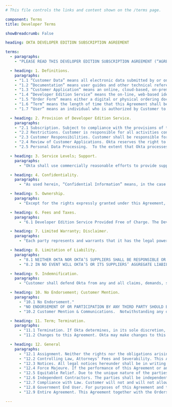 ```yaml
---
# This file controls the links and content shown on the /terms page.

component: Terms
title: Developer Terms

showBreadcrumb: False

heading: OKTA DEVELOPER EDITION SUBSCRIPTION AGREEMENT

terms:
  - paragraphs:
    - "PLEASE READ THIS DEVELOPER EDITION SUBSCRIPTION AGREEMENT (“AGREEMENT”) CAREFULLY BEFORE USING THE DEVELOPER EDITION SERVICE OFFERED BY OKTA, INC. (“OKTA”). THE TERMS OF THIS AGREEMENT GOVERN YOUR USE OF OKTA’S DEVELOPER EDITION SERVICE. IF YOU DO NOT AGREE TO THESE TERMS, THEN DO NOT USE OKTA’S DEVELOPER EDITION SERVICE. BY CREATING A DEVELOPER ACCOUNT, ACCEPTING THESE TERMS IN ANY FASHION, USING OKTA’S DEVELOPER EDITION SERVICE IN ANY MANNER OR BY AGREEING TO AN ORDER FORM, YOU AND THE ENTITY YOU REPRESENT (“CUSTOMER”) AGREE THAT YOU HAVE READ AND AGREE TO BE BOUND BY THIS AGREEMENT TO THE EXCLUSION OF ALL OTHER TERMS. IF YOU DO NOT HAVE SUCH AUTHORITY OR IF YOU DO NOT AGREE WITH THESE TERMS AND CONDITIONS, YOU MUST NOT ACCEPT THIS AGREEMENT AND MAY NOT USE THE DEVELOPER EDITION SERVICE."

  - heading: 1. Definitions.
    paragraphs:
    - "1.1 “Customer Data” means all electronic data submitted by or on behalf of Customer to the Developer Edition Service."
    - "1.2 “Documentation” means user guides and other technical reference documentation for the Developer Edition Service that Okta makes available to the Okta developer community as updated by Okta from time to time."
    - "1.3 “Customer Application” means an online, cloud-based, on-premise, or mobile application that interoperates with the Developer Edition Service and adds significant new and distinct functionality to the Developer Edition Service. Customer Application shall not be an offering that competes with or replaces the features or functionality of the Developer Edition Service."
    - "1.4 “Developer Edition Service” means the on-line, web-based identity and access management services provided by Okta that Okta designates as developer edition version, and any related materials provided by Okta for Customer’s use as part of the Developer Edition Service, as described in the applicable Documentation. The Developer Edition Service may be made available either at no cost, or for certain fees, as set forth in this Agreement or any applicable Order Form."
    - "1.5 “Order Form” means either a digital or physical ordering document that specifies the applicable Developer Edition Service purchased by Customer under this Agreement. Unless otherwise set forth in the Order Form, each Order Form’s term shall be 30 days, and each Order Form shall auto-renew unless either party provides written or electronic notification of its intent not to renew."
    - "1.6 “Term” means the length of time that this Agreement shall be in effect, whereby it shall commence on the earlier of (i) the date that Customer accepts these terms or (ii) the date Customer first uses the Developer Edition Service, and shall continue until all User subscriptions granted in accordance with this Agreement have expired or been terminated."
    - "1.7 “User” means an individual who is authorized by Customer to use the Developer Edition Service, and who has been supplied a user identification and password by Customer or by Okta at Customer’s request. “Development Users” are Users who are employees or contractors of Customer who are engaged in development, testing or support of the Customer Application on Customer’s behalf. “End Users” are Users who are employees, consultants, contractors, or agents of Customer’s end customers that have each obtained authorization to use the Customer Application and the Developer Edition Service from Customer for internal production (i.e., non-development) use. All Users shall be bound by obligations and restrictions consistent with, and no less protective of Okta than those set forth in, this Agreement."

  - heading: 2. Provision of Developer Edition Service.
    paragraphs:
    - "2.1 Subscription. Subject to compliance with the provisions of this Agreement and any applicable Order Form, Okta grants to Customer a limited, non-sublicensable, non-exclusive, non-transferable right during the Term (defined in Section 11) (a) to allow its Development Users to access and use the Developer Edition Service in accordance with the Documentation supplied by Okta for the purpose of developing an integration between the Customer Application(s) and the Developer Edition Service, and for testing and supporting such integration; and (b) to provision subscriptions to the Developer Edition Service to End Users for use solely in combination with and as integrated with, the Customer Application(s) and solely for such End Users’ internal business purposes. Customer’s rights in the Developer Edition Service will be limited to those expressly granted in this Section 2, and Okta reserves all other rights, title, and interest therein."
    - "2.2 Restrictions. Customer is responsible for all activities conducted under its and its Users’ logins to access the Developer Edition Service. The following limitations apply to the provisioning rights described in Section 2.1(a): (a) Customer may not appoint downstream provisioning agents or otherwise transfer, sublicense or delegate its rights or obligations hereunder without Okta’s prior written consent; (b) Customer shall comply with all applicable laws in its provisioning and other activities hereunder; (c) Customer may not make any representations or warranties regarding the functionality or performance of the Developer Edition Service other than in accordance with this Agreement; and (d) Customer shall ensure that each customer to which it makes available the Developer Edition Service has entered into a binding and enforceable written agreement governing its use of the Developer Edition Service that is at least as protective of Okta and the Developer Edition Service as those set forth in this Agreement. Customer shall, and shall ensure that its Users shall, use the Developer Edition Service in compliance with applicable law and shall not: (i) copy, rent, sell, lease, distribute, pledge, assign, or otherwise transfer, or encumber rights to the Developer Edition Service, or any part thereof, or use them for the benefit of any third party, or make the Developer Edition Service available to any person or entity other than its Users; (ii) send or store infringing, unlawful or tortious material, or send or store material in violation of third-party privacy or confidentiality rights; (iii) abuse or attack the Developer Edition Service or any of Okta’s systems, intentionally or unintentionally, including, but not limited to sending or storing viruses, worms, time bombs, Trojan horses and other harmful or malicious code, files, scripts, agents or programs; (iv) attempt to gain unauthorized access to, or disrupt the integrity or performance of, the Developer Edition Service or the data contained therein; (v) directly or indirectly modify, copy or create derivative works based on the Developer Edition Service, or any portion thereof; (vi) access the Developer Edition Service or the Documentation for the purpose of building a competitive product or service or copying its features or user interface; (vii) monitor the availability, performance or functionality of the Developer Edition Service or use the Developer Edition Service for purposes of product evaluation, benchmarking or other comparative analysis without Okta’s prior written consent; (viii) permit access to the Developer Edition Service by a competitor of Okta; (ix) directly or indirectly delete, alter, obscure, add to or fail to reproduce in and on the Developer Edition Service the name of Okta and any copyright or other notices appearing in or on the Developer Edition Service or which may be required by Okta at any time; (x) use the Developer Edition Service in any way that may subject the Developer Edition Service to any obligations under any open source software license; or (xi) use any features or functionality that are not expressly made available as part of the Developer Edition Service, even if other features are accessible or available to Customer."
    - "2.3 Customer Responsibilities. Customer shall be responsible for protecting the privacy and legal rights of the End Users of the Customer Application. Customer shall provide legally adequate privacy notices and data protection for its End Users. If End Users provide Customer with user names, passwords, or other login information or personal information, Customer shall provide notice to such End Users that the information will be made available to Okta. If Customer becomes aware of any violation of the terms of Section 2.2 by its User(s), Customer shall immediately terminate such User’s account access."
    - "2.4 Review of Customer Applications. Okta reserves the right to review Customer Applications that Customer has made or intends to make commercially available upon written request from Okta to Customer, and Customer will provide Okta with reasonable access to the Customer Application for such purposes within a reasonable time following such written request."
    - "2.5 Personal Data Processing.  To the extent that Okta processes any Personal Data (as defined in the DPA) contained in Customer Data, on Customer’s behalf, in the provision of the Service, the terms of the data processing addendum at <a href='https://www.okta.com/trustandcompliance'>https://www.okta.com/trustandcompliance</a> (“DPA”) as may be updated by Okta if required by applicable law, which are hereby incorporated by reference, shall apply and the parties agree to comply with such terms even if the DPA is not signed by Customer. For the purposes of the Standard Contractual Clauses attached to the DPA, when and as applicable, Customer is the data exporter, and Customer's signing of this Agreement, and a signing of an Order Form, shall be treated as signing of the Standard Contractual Clauses and their Appendices."

  - heading: 3. Service Levels; Support.
    paragraphs:
      - "Okta shall use commercially reasonable efforts to provide support for the Developer Edition Service to Customer’s Development Users during the Term, and provide Customer with continued availability of the Developer Edition Service. Okta shall have no obligation to provide support to Customer’s End Users."

  - heading: 4. Confidentiality.
    paragraphs:
      - "As used herein, “Confidential Information” means, in the case of information disclosed by Okta to Customer, the Developer Edition Service, Documentation and any information disclosed in connection with provision of assistance regarding Customer’s use of the Developer Edition Service, and in the case of information disclosed by Customer to Okta, the Customer Data. The party receiving Confidential Information (the “Receiving Party”) shall not disclose or use any Confidential Information of the party disclosing Confidential Information (the “Disclosing Party”) for any purpose outside the scope of this Agreement, except with the Disclosing Party’s prior written permission. Okta may disclose Customer Data to third parties with which it contracts in order to provide the Developer Edition Service to Customer and otherwise perform its obligations under this Agreement. Each party agrees to protect the confidentiality of the Confidential Information of the other party in the same manner that it protects the confidentiality of its own proprietary and confidential information of like kind, but in no event shall either party exercise less than reasonable care in protecting such Confidential Information. If the Receiving Party is compelled by law to disclose Confidential Information of the Disclosing Party, it shall provide the Disclosing Party with prior notice of such compelled disclosure (to the extent legally permitted) and reasonable assistance. The confidentiality obligations set forth in this Section 4 do not apply to information that (i) is or becomes a part of the public domain through no act or omission of the Receiving Party; (ii) was in the Receiving Party’s lawful possession prior to the disclosure and had not been obtained either directly or indirectly from the Disclosing Party; (iii) is lawfully disclosed to the Receiving Party by a third party without restriction on disclosure; or (iv) is independently developed by the Receiving Party without the use of or reference to the Confidential Information of the Disclosing Party."

  - heading: 5. Ownership.
    paragraphs:
      - "Except for the rights expressly granted under this Agreement, as between Okta and Customer, all right, title and interest in and to the Customer Data is owned by Customer. Except for the rights expressly granted under this Agreement, Okta retains all right, title, and interest in and to the Developer Edition Service and all other products, works, and other intellectual property created, used, or provided by Okta for the purposes of this Agreement, and all modifications, improvements and derivative works of the same. Subject to the foregoing, Okta acquires no right, title or interest from Customer or its licensors under this Agreement in or to the Customer Application(s) or any program code created by Customer or by a third party for Customer. Okta shall have the right to host, copy, transmit, display, process and access the Customer Data solely as necessary for Okta to provide the Developer Edition Service in accordance with this Agreement. Okta shall have the right to use any data generated in connection with the Developer Edition Service (for example and without limitation, types of web applications utilized), provided, however, in the event Okta provides such data to third parties, it shall be anonymized and presented in the aggregate so that it cannot be linked specifically to Customer or its User. The foregoing shall not limit in any way Okta’s confidentiality obligations pursuant to Section 4 above. Customer shall, and hereby does, grant Okta a royalty-free, fully paid-up, worldwide, transferable, sublicensable, irrevocable, perpetual license to use, copy, modify, or distribute, including by incorporating into the Developer Edition Service, any suggestions, enhancement requests, recommendations or other feedback provided by Customer or its Users relating to the operation of the Developer Edition Service (collectively “Feedback”). Okta shall have no obligation to incorporate any Feedback into the Developer Edition Service. Customer shall have no obligation to provide any Feedback."

  - heading: 6. Fees and Taxes.
    paragraphs:
      - "6.1 Developer Edition Service Provided Free of Charge. The Developer Edition Service is provided free of charge to Customer up to 10 active Users (for example and without limitation, total number of User logins and features offered). Okta reserves the right to change its pricing policies for the Developer Edition Service at any time in its sole discretion, including by discontinuing the availability of the Developer Edition Service. Okta will provide Customer with reasonable notice of any such changes."

  - heading: 7. Limited Warranty; Disclaimer.
    paragraphs:
      - "Each party represents and warrants that it has the legal power to enter into this Agreement. EXCEPT AS PROVIDED IN THE PRECEDING SENTENCE, THE DEVELOPER EDITION SERVICE IS PROVIDED “AS IS,” AND OKTA AND ITS SUPPLIERS HEREBY DISCLAIM ALL (AND HAVE NOT AUTHORIZED ANYONE TO MAKE ANY) WARRANTIES, REPRESENTATIONS, PROMISES, COVENANTS OR UNDERTAKINGS RELATING TO THE DEVELOPER EDITION SERVICE OR OTHER SUBJECT MATTER OF THIS AGREEMENT, EXPRESS OR IMPLIED, INCLUDING BUT NOT LIMITED TO ANY WARRANTIES OF NON-INFRINGEMENT OF THIRD PARTY RIGHTS, TITLE, MERCHANTABILITY AND FITNESS FOR A PARTICULAR PURPOSE. NEITHER OKTA NOR ITS SUPPLIERS MAKE ANY WARRANTY AS TO THE RESULTS THAT MAY BE OBTAINED FROM THE USE OF THE DEVELOPER EDITION SERVICE OR THAT THE DEVELOPER EDITION SERVICE WILL BE ERROR-FREE OR AVAILABLE AT ANY GIVEN TIME."

  - heading: 8. Limitation of Liability.
    paragraphs:
      - "8.1 NEITHER OKTA NOR OKTA’S SUPPLIERS SHALL BE RESPONSIBLE OR LIABLE WITH RESPECT TO ANY SUBJECT MATTER OF THIS AGREEMENT OR TERMS AND CONDITIONS RELATED THERETO UNDER ANY CONTRACT, NEGLIGENCE, STRICT LIABILITY OR OTHER THEORY (A) FOR ERROR OR INTERRUPTION OF USE, LOSS OR INACCURACY OR CORRUPTION OF DATA, INCLUDING CUSTOMER DATA (B) FOR COST OF PROCUREMENT OF SUBSTITUTE GOODS, SERVICES, RIGHTS, OR TECHNOLOGY, (C) FOR ANY LOST PROFITS OR REVENUES, OR FOR ANY INDIRECT, SPECIAL, INCIDENTAL, CONSEQUENTIAL OR PUNITIVE DAMAGES, WHETHER OR NOT THE PARTY HAS BEEN ADVISED OF THE POSSIBILITY OF SUCH DAMAGE. THE FOREGOING DISCLAIMER SHALL NOT APPLY TO THE EXTENT PROHIBITED BY APPLICABLE LAW."
      - "8.2 IN NO EVENT WILL OKTA’S OR ITS SUPPLIERS’ AGGREGATE LIABILITY ARISING OUT OF OR RELATED TO THIS AGREEMENT, WHETHER IN CONTRACT, TORT OR UNDER ANY OTHER THEORY OF LIABILITY, EXCEED THE TOTAL AMOUNTS PAID TO OKTA BY CUSTOMER DURING THE TWELVE (12) MONTH PERIOD IMMEDIATELY PRECEDING THE APPLICABLE CLAIM."

  - heading: 9. Indemnification.
    paragraphs:
      - "Customer shall defend Okta from any and all claims, demands, suits or proceedings (“Claims”) brought against Okta by a third party (including but not limited to Customer’s Users) alleging the Customer Data, the Customer Application, or other materials developed by Customer using the Developer Edition Service (a) infringe or misappropriate a third party’s rights, (to the extent such infringement or misappropriation does not arise from the Developer Edition Service), (b) violate applicable law, or (c) have otherwise harmed a third party.  Customer will indemnify Okta for all damages and/or costs (including but not limited to, reasonable attorneys’ fees) awarded by a court of competent jurisdiction, or paid to a third party in accordance with a settlement agreement signed by Customer in connection with any such Claims. The indemnification obligations set forth in this Section 9 are Customer’s sole and exclusive obligations, and Okta’s sole and exclusive remedies, with respect to infringement or misappropriation of third party intellectual property rights of any kind. Okta must give Customer: (a) prompt written notice of the Claim, (b) all cooperation and assistance reasonably requested by Customer in the defense of the Claim, at Customer’s sole expense, and (c) sole control over the defense and settlement of the Claim, provided that Okta may participate in the defense of the Claim at its sole expense, and Customer may not, without the prior written consent of Okta, enter into a settlement to the extent such settlement restricts the business or operations of Okta."

  - heading: 10. No Endorsement; Customer Mention.
    paragraphs:
      - "10.1 No Endorsement."
      - "NO ENDORSEMENT OF OR PARTICIPATION BY ANY THIRD PARTY SHOULD BE INFERRED DUE TO ANY REFERENCE TO THAT THIRD PARTY OR INCLUSION OF DATA RELATING TO THAT THIRD PARTY IN CONNECTION WITH THE DEVELOPER EDITION SERVICE. The Developer Edition Service may allow Customer’s Users to interface with a variety of third party software and services obtained separately by Customer or its End Users (“Third Party Services”). Okta is not responsible for the operation or functionality of such Third Party Services or for the operation or functionality of the Customer Application. Any exchange of Customer Data or other information between Customer’s End Users and any Third Party Services are solely between Customer, its End Users, and the applicable third-party provider. While Okta may, in its sole discretion, configure the Developer Edition Service to interoperate with various Third Party Services, (i) Okta cannot and does not guarantee that the Developer Edition Service shall interoperate (or continue to interoperate) with any particular Third Party Service or with the Customer Application, and (ii) Okta’s obligations described in this Agreement shall not extend to any Third Party Services or to the Customer Application or to Customer’s Users."
      - "10.2 Customer Mention & Communications.  Notwithstanding any other term to the contrary, Okta may publicly disclose that Customer is a customer of the Developer Edition Service and may use Customer’s name and logo to identify Customer as an Okta customer, including on Okta’s public website. Any use shall be subject to Okta complying with any written guidelines that Customer may deliver to Okta regarding the use of its name and logo.  By registering for and using the Developer Edition Service under this Agreement, Customer thereby consents to receiving information from Okta about Okta and its products and services, via the contact information that Customer provides to Okta.  Customer may opt-out of any such communications at any time, by providing Okta with notification of your intent to opt-out in accordance with the instructions contained in such communications."

  - heading: 11. Term; Termination.
    paragraphs:
      - "11.1 Termination. If Okta determines, in its sole discretion, that Customer is using the Developer Edition Service in a manner that violates this Agreement or creates an excessive burden or potential adverse impact on Okta’s systems, or the account is fifteen (15) days or more overdue (except with respect to charges then under reasonable and good faith dispute), in addition to any of its other rights or remedies, Okta may, without liability to Okta, immediately suspend Customer’s access to the Developer Edition Service until such breach is cured. Either party may terminate this Agreement by written notice to the other party in the event that such other party materially breaches this Agreement and does not cure such breach within fifteen (15) days of such notice. In addition, Okta may terminate this Agreement with respect to Developer Edition Service provided free of charge for its convenience. Upon termination, the rights and licenses granted to Customer hereunder shall terminate immediately. In the event of any termination or expiration of this Agreement, Customer shall have no right to continue to resell the Developer Edition Service, except that Agreement shall continue in full force and effect solely to the extent necessary for the parties to support Continuing Users for the remainder of their then-current subscription terms for the Developer Edition Service, not to exceed one year from the date of termination or expiration of this Agreement, where a “Continuing User” means an end customer in the middle of an unexpired subscription term for the Developer Edition Service at the time of termination of this Agreement. The sections titled “Definitions,” “Restrictions”, “Customer Responsibilities,” “Confidentiality,” “Ownership,” “Fees and Taxes,” “Limited Warranty; Disclaimer,” “Limitation of Liability,” “Indemnification,” “No Endorsement,” “Term; Termination,” and “General” shall survive any termination or expiration of this Agreement."
      - "11.2 Changes to this Agreement. Okta may make changes to this Agreement from time to time. Any use of the Developer Edition Service after the date on which the changes take effect shall be deemed acceptance of the updated terms of this Agreement."

  - heading: 12. General
    paragraphs:
      - "12.1 Assignment. Neither the rights nor the obligations arising under this Agreement are assignable or transferable by Customer without Okta’s prior written consent which shall not be unreasonably withheld or delayed, and any such attempted assignment or transfer shall be void and without effect."
      - "12.2 Controlling Law, Attorneys’ Fees and Severability. This Agreement and any disputes arising out of or related hereto shall be governed by and construed in accordance with the laws of the State of California, without giving effect to its conflicts of laws rules or the United Nations Convention on the International Sale of Goods. With respect to all disputes arising out of or related to this Agreement, the parties consent to exclusive jurisdiction and venue in the state and Federal courts located in San Francisco, California. In any action to enforce this Agreement the prevailing party will be entitled to costs and attorneys’ fees. In the event that any of the provisions of this Agreement shall be held by a court or other tribunal of competent jurisdiction to be unenforceable, such provisions shall be limited or eliminated to the minimum extent necessary so that this Agreement shall otherwise remain in full force and effect and enforceable."
      - "12.3 Notices. All legal notices hereunder shall be in writing to the address provided below and given upon (i) personal delivery, in which case notice shall be deemed given on the day of such hand delivery, or (ii) by overnight courier, in which case notice shall be deemed given one (1) business day after deposit with a recognized courier for U.S. deliveries (or three (3) business days for international deliveries). Notices to Okta will be addressed to: Legal Department, Okta, Inc., 100 First Street, 6th Floor, San Francisco, CA 94105, USA."
      - "12.4 Force Majeure. If the performance of this Agreement or any obligation hereunder (other than obligations of payment) is prevented or restricted by reasons beyond the reasonable control of a party or its subcontractors, the party so affected shall be excused from such performance to the extent of such prevention or restriction. Examples include without limitation, (a) changes or clarifications in applicable law, (b) judgments, subpoenas, court orders or the like, (c) electrical, bandwidth, networking, transmission or Internet-related shortages or failures, (d) computer viruses or computer-related attacks, (e) natural disasters or (f) acts of terrorism."
      - "12.5 Equitable Relief. Due to the unique nature of the parties’ Confidential Information disclosed hereunder, there can be no adequate remedy at law for a party’s breach of its obligations hereunder, and any such breach may result in irreparable harm to the non-breaching party. Therefore, upon any such breach or threat thereof, the party alleging breach shall be entitled to seek injunctive and other appropriate equitable relief in addition to any other remedies available to it, without the requirement of posting a bond."
      - "12.6 Independent Contractors. The parties shall be independent contractors under this Agreement, and nothing herein shall constitute either party as the employer, employee, agent, or representative of the other party, or both parties as joint venturers or partners for any purpose."
      - "12.7 Compliance with Law. Customer will not and will not allow any third-party to remove or export from the U.S. or allow the export or re-export of any part of the Developer Edition Service or any direct product thereof: (i) into or to a national or resident of any U.S.-embargoed country (currently Cuba, Iran, North Korea, Sudan, Syria, and Crimea); (ii) to anyone on the U.S. Commerce Department’s Table of Denial Orders or U.S. Treasury Department’s list of Specially Designated Nationals; (iii) to any country to which such export or re-export is restricted or prohibited, or as to which the U.S. government or any agency thereof requires an export license or other governmental approval at the time of export or re-export without first obtaining such license or approval; or (iv) otherwise in violation of any export or import restrictions, laws or regulations of any U.S. or foreign agency or authority. Customer agrees to the foregoing and warrants that it is not located in, under the control of, or a national or resident of any such prohibited country or on any such prohibited party list."
      - "12.8 Government End User. For purposes of this Agreement and to the extent applicable, “commercial computer software” is defined at FAR 2.101. If acquired by or on behalf of a civilian agency, the U.S. Government acquires this commercial computer software and/or commercial computer software documentation and other technical data subject to the terms of the Agreement as specified in 48 C.F.R. 12.212 (Computer Software) and 12.211 (Technical Data) of the Federal Acquisition Regulation (“FAR”) and its successors. If acquired by or on behalf of any agency within the Department of Defense (“DOD”), the U.S. Government acquires this commercial computer software and/or commercial computer software documentation subject to the terms of the Agreement as specified in 48 C.F.R. 227.7202-3 of the DOD FAR Supplement (“DFARS”) and its successors. This U.S. Government End User Section 2(f) is in lieu of, and supersedes, any other FAR, DFARS, or other clause or provision that addresses government rights in computer software or technical data."
      - "12.9 Entire Agreement. This Agreement together with the Orders hereunder constitutes the entire agreement between the parties hereto pertaining to the subject matter hereof, and any and all prior or contemporaneous written or oral agreements existing between the parties hereto and related to the subject matter hereof are expressly canceled. There are no third party beneficiaries to this Agreement. No modification, amendment or waiver of any provision of this Agreement will be effective unless in writing and signed by both parties hereto. Notwithstanding any language to the contrary therein, no terms or conditions stated in a Customer purchase order or in any other Customer order documentation shall be incorporated into or form any part of this Agreement, and all such terms or conditions shall be null and void. Any failure to enforce any provision of this Agreement shall not constitute a waiver thereof or of any other provision."

---
```


